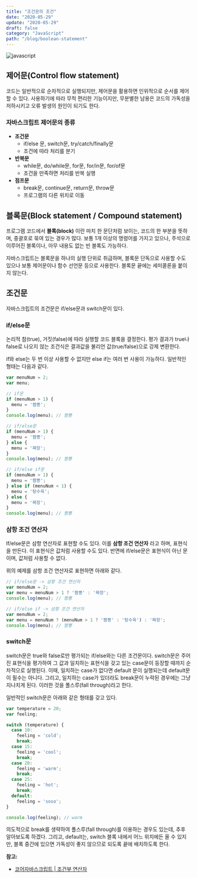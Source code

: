 ```yaml
---
title: "조건문의 조건"
date: "2020-05-29"
update: "2020-05-29"
draft: false
category: "JavaScript"
path: "/blog/boolean-statement"
---
```


![javascript](https://blog.martinwork.co.kr/images/javascript/javascript.png)

## 제어문(Control flow statement)
코드는 일반적으로 순차적으로 실행되지만,  제어문을 활용하면 인위적으로 순서를 제어할 수 있다. 사용하기에 따라 무척 편리한 기능이지만, 무분별한 남용은 코드의 가독성을 저하시키고 오류 발생의 원인이 되기도 한다.

### 자바스크립트 제어문의 종류
- **조건문**
	- if/else 문, switch문, try/catch/finally문
	- 조건에 따라 처리를 분기
- **반복문**
	- while문, do/while문, for문, for/in문, for/of문
	- 조건을 만족하면 처리를 반복 실행
- **점프문**
	- break문, continue문, return문, throw문
	- 프로그램의 다른 위치로 이동


## 블록문(Block statement / Compound statement)
프로그램 코드에서 **블록(block)** 이란 마치 한 문단처럼 보이는, 코드의 한 부분을 뜻하며, 중괄호로 묶여 있는 경우가 많다. 보통 1개 이상의 명령어를 가지고 있으나, 주석으로 이루어진 블록이나, 아무 내용도 없는 빈 블록도 가능하다.

자바스크립트는 블록문을 하나의 실행 단위로 취급하며, 블록문 단독으로 사용할 수도 있으나 보통 제어문이나 함수 선언문 등으로 사용한다. 블록문 끝에는 세미콜론을 붙이지 않는다.

## 조건문
자바스크립트의 조건문은 if/else문과 switch문이 있다.

### if/else문
논리적 참(true), 거짓(false)에 따라 실행할 코드 블록을 결정한다. 평가 결과가 true나 false로 나오지 않는 조건식은 결과값을 불리언 값(true/false)으로 강제 변환한다.

if와 else는 두 번 이상 사용할 수 없지만 else if는 여러 번 사용이 가능하다. 일반적인 형태는 다음과 같다.

```js
var menuNum = 2;
var menu;

// if문
if (menuNum > 1) {
  menu = '짬뽕';
}
console.log(menu); // 짬뽕

// if/else문
if (menuNum > 1) {
  menu = '짬뽕';
} else {
  menu = '짜장';
}
console.log(menu); // 짬뽕

// if/else if문
if (menuNum > 1) {
  menu = '짬뽕';
} else if (menuNum < 1) {
  menu = '탕수육';
} else {
  menu = '짜장';
}
console.log(menu); // 짬뽕
```

### 삼항 조건 연산자
If/else문은 삼항 연산자로 표현할 수도 있다. 이를 **삼항 조건 연산자** 라고 하며, 표현식을 만든다. 이 표현식은 값처럼 사용할 수도 있다. 반면에 if/else문은 표현식이 아닌 문이며, 값처럼 사용할 수 없다.

위의 예제를 삼항 조건 연산자로 표현하면 아래와 같다.

```js
// if/else문 -> 삼항 조건 연산자
var menuNum = 2;
var menu = menuNum > 1 ? '짬뽕' : '짜장';
console.log(menu); // 짬뽕

// if/else if -> 삼항 조건 연산자
var menuNum = 2;
var menu = menuNum ? (menuNum > 1 ? '짬뽕' : '탕수육') : '짜장';
console.log(menu); // 짬뽕
```

### switch문
switch문은 true와 false로만 평가되는  if/else와는 다른 조건문이다. 
switch문은 주어진 표현식을 평가하여 그 값과 일치하는 표현식을 갖고 있는 case문이 등장할 때까지 순차적으로 실행된다. 이때, 일치하는 case가 없다면 default 문이 실행되는데 default문이 필수는 아니다. 그리고, 일치하는 case가 있더라도 break문이 누락된 경우에는 그냥 지나치게 된다. 이러한 것을 폴스루(fall through)라고 한다.

일반적인 switch문은 아래와 같은 형태를 갖고 있다.

```js
var temperature = 20;
var feeling;

switch (temperature) {
  case 10:
    feeling = 'cold';
    break;
  case 15:
    feeling = 'cool';
    break;
  case 20:
    feeling = 'warm';
    break;
  case 25:
    feeling = 'hot';
    break;
  default:
    feeling = 'soso';
}

console.log(feeling); // warm
```

의도적으로 break를 생략하여 폴스루(fall through)를 이용하는 경우도 있는데, 추후 알아보도록 하겠다.
그리고, default는, switch 블록 내에서 어느 위치에든 올 수 있지만, 블록 중간에 있으면 가독성이 좋지 않으므로 되도록 끝에 배치하도록 한다.

**참고:**
  - [코어자바스크립트 | 조건부 연산자](https://ko.javascript.info/ifelse)